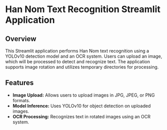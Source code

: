 # Han Nom Text Recognition Streamlit Application

## Overview
This Streamlit application performs Han Nom text recognition using a YOLOv10 detection model and an OCR system. Users can upload an image, which will be processed to detect and recognize text. The application supports image rotation and utilizes temporary directories for processing.

## Features
- **Image Upload:** Allows users to upload images in JPG, JPEG, or PNG formats.
- **Model Inference:** Uses YOLOv10 for object detection on uploaded images.
- **OCR Processing:** Recognizes text in rotated images using an OCR system.
